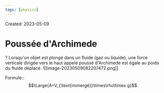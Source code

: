 ```yaml
---
tags: [physics] 
---
```

Created: 2023-05-09

# Poussée d'Archimede
?
Lorsqu'un objet est plongé dans un fluide (gaz ou liquide), une force verticale dirigée vers le haut appelé poussé d'Archimede est égale au poids du fluide déplacé.
![[image-20230509082207472.png]]
<!--SR:!2024-09-04,201,170-->

Formule::$$\Large{A=V_{\text{immergé}}\times\rho\times g}$$
<!--SR:!2024-02-24,32,130-->